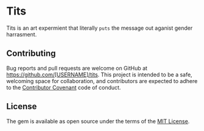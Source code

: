 # Tits

Tits is an art expermient that literally `puts` the message out aganist gender harrasment.

## Contributing

Bug reports and pull requests are welcome on GitHub at https://github.com/[USERNAME]/tits. This project is intended to be a safe, welcoming space for collaboration, and contributors are expected to adhere to the [Contributor Covenant](http://contributor-covenant.org) code of conduct.


## License

The gem is available as open source under the terms of the [MIT License](http://opensource.org/licenses/MIT).
